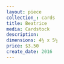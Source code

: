 ```yaml
---
layout: piece
collection_: cards
title: Beatrice
media: Cardstock
description:
dimensions: 4½ x 5½
price: $3.50
create_date: 2016
---
```

